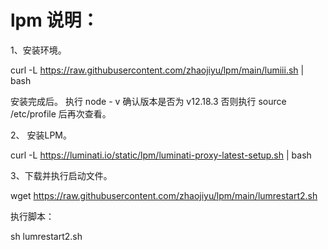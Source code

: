 # lpm 说明：
1、安装环境。

curl -L https://raw.githubusercontent.com/zhaojiyu/lpm/main/lumiii.sh | bash

安装完成后。 执行  node - v  确认版本是否为 v12.18.3  否则执行 source /etc/profile 后再次查看。

2、 安装LPM。

curl -L https://luminati.io/static/lpm/luminati-proxy-latest-setup.sh | bash


3、下载并执行启动文件。

wget https://raw.githubusercontent.com/zhaojiyu/lpm/main/lumrestart2.sh

执行脚本：

sh lumrestart2.sh
